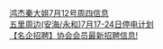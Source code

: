   
[鸿杰秦大姐7月12号周四信息](http://www.dianyue.me/archives/954/llx6qd1az93vjan9/)  
[五里周边(安海/永和)7月17-24日停电计划](http://www.dianyue.me/archives/965/de4s817ykx1txx0f/)  
[【名企招聘】协会会员最新招聘信息!](http://www.dianyue.me/archives/215/2e1m14v5sh989pdq/)